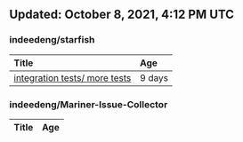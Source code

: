 ## Updated: October 8, 2021, 4:12 PM UTC


### indeedeng/starfish
|**Title**|**Age**|
|:----|:----|
|[integration tests/ more tests](https://github.com/indeedeng/starfish/issues/117)|9&nbsp;days|


### indeedeng/Mariner-Issue-Collector
|**Title**|**Age**|
|:----|:----|